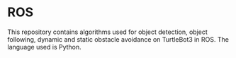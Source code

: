 # ROS
This repository contains algorithms used for object detection, object following, dynamic and static obstacle avoidance
on TurtleBot3 in ROS. The language used is Python.
